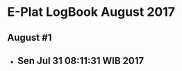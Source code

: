 E-Plat LogBook August 2017
=======================

August #1
---------
- **Sen Jul 31 08:11:31 WIB 2017**
  - 
